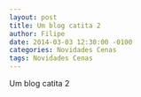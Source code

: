 ```yaml
---
layout: post
title: Um blog catita 2
author: Filipe
date: 2014-03-03 12:30:00 -0100
categories: Novidades Cenas
tags: Novidades Cenas
---
```


Um blog catita 2